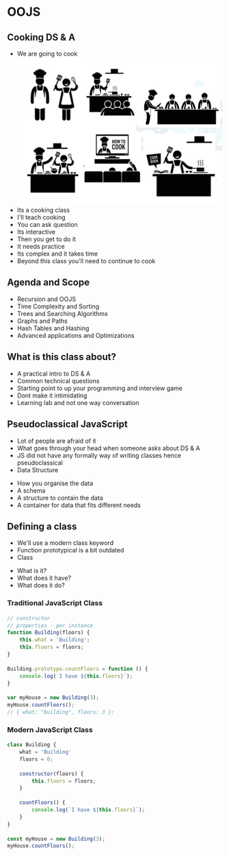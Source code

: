 # OOJS

## Cooking DS & A
- We are going to cook
![](./images/image-1.PNG)
- Its a cooking class
- I'll teach cooking
- You can ask question
- Its interactive
- Then you get to do it
- It needs practice
- Its complex and it takes time
- Beyond this class you'll need to continue to cook

## Agenda and Scope
- Recursion and OOJS
- Time Complexity and Sorting
- Trees and Searching Algorithms
- Graphs and Paths
- Hash Tables and Hashing
- Advanced applications and Optimizations

## What is this class about?
- A practical intro to DS & A
- Common technical questions
- Starting point to up your programming and interview game
- Dont make it intimidating
- Learning lab and not one way conversation

## Pseudoclassical JavaScript
- Lot of people are afraid of it
- What goes through your head when someone asks about DS & A
- JS did not have any formally way of writing classes hence pseudoclassical
- Data Structure
* How you organise the data
* A schema
* A structure to contain the data
* A container for data that fits different needs

## Defining a class
- We'll use a modern class keyword
- Function prototypical is a bit outdated
- Class
* What is it?
* What does it have?
* What does it do?

### Traditional JavaScript Class
```javascript
// constructor
// properties - per instance
function Building(floors) {
    this.what = 'Building';
    this.floors = floors;
}

Building.prototype.countFloors = function () {
    console.log(`I have ${this.floors}`);
}

var myHouse = new Building(3);
myHouse.countFloors();
// { what: "building", floors: 3 };
```

### Modern JavaScript Class
```javascript
class Building {
    what = 'Building'
    floors = 0;

    constructor(floors) {
        this.floors = floors;
    }

    countFloors() {
        console.log(`I have ${this.floors}`);
    }
}

const myHouse = new Building(3);
myHouse.countFloors();
```

